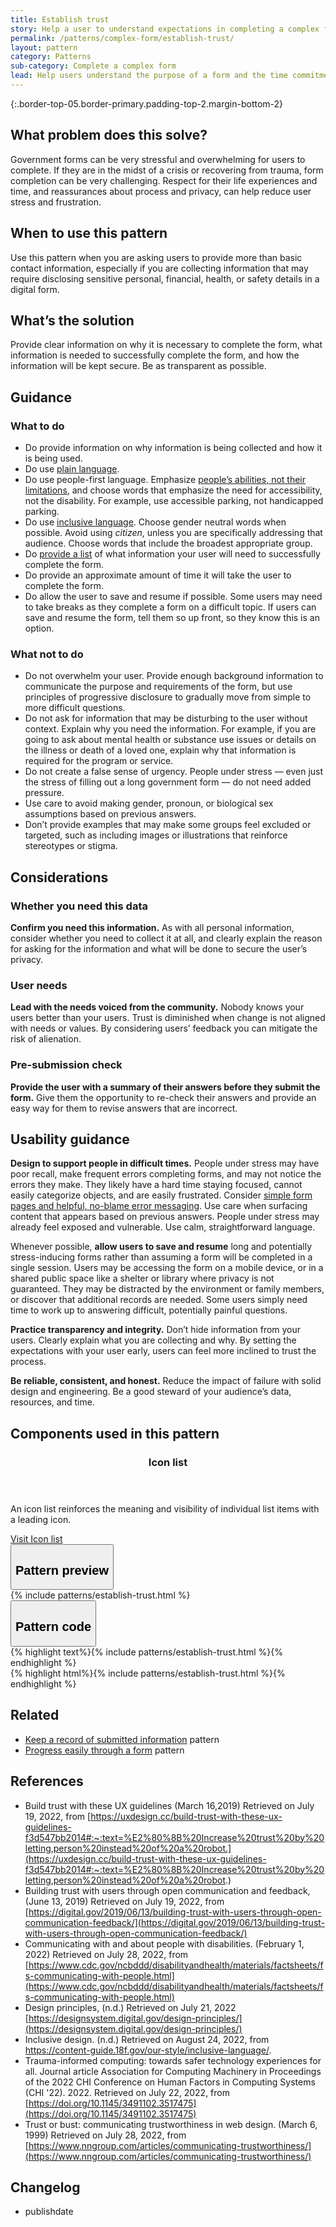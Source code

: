 ```yaml
---
title: Establish trust
story: Help a user to understand expectations in completing a complex form, and establish trust
permalink: /patterns/complex-form/establish-trust/
layout: pattern
category: Patterns
sub-category: Complete a complex form
lead: Help users understand the purpose of a form and the time commitment needed to complete it, feel confident they have what they need, and trust that the information they provide will be safeguarded and used responsibly.  
---
```


<div></div>

{:.border-top-05.border-primary.padding-top-2.margin-bottom-2}

## What problem does this solve?
Government forms can be very stressful and overwhelming for users to complete. If they are in the midst of a crisis or recovering from trauma, form completion can be very challenging. Respect for their life experiences and time, and reassurances about process and privacy, can help reduce user stress and frustration.

## When to use this pattern 
Use this pattern when you are asking users to provide more than basic contact information, especially if you are collecting information that may require disclosing sensitive personal, financial, health, or safety details in a digital form.

## What’s the solution
Provide clear information on why it is necessary to complete the form, what information is needed to successfully complete the form, and how the information will be kept secure. Be as transparent as possible. 

## Guidance

<div class="grid-row grid-gap-3">
  <div class="tablet:grid-col-5">
    <div class="do-dont">
      <div class="do-dont__do">
      <h3 class="do-dont__heading">What to do</h3>
        <div class="do-dont__content">
          <ul>
            <li>Do provide information on why information is being collected and how it is being used. </li>
            <li>Do use <a href="https://www.plainlanguage.gov/">plain language</a>.</li>
            <li>Do use people-first language. Emphasize <a href="https://www.cdc.gov/ncbddd/disabilityandhealth/materials/factsheets/fs-communicating-with-people.html">people’s abilities, not their limitations</a>, and choose words that emphasize the need for accessibility, not the disability. For example, use accessible parking, not handicapped parking.</li> 
            <li>Do use <a href="https://content-guide.18f.gov/our-style/inclusive-language/">inclusive language</a>. Choose gender neutral words when possible. Avoid using <em>citizen</em>, unless you are specifically addressing that audience. Choose words that include the broadest appropriate group.</li>
            <li>Do <a href="{{ site.baseurl }}/component/icon-list/">provide a list</a> of what information your user will need to successfully complete the form.</li>
            <li>Do provide an approximate amount of time it will take the user to complete the form.</li>
            <li>Do allow the user to save and resume if possible. Some users may need to take breaks as they complete a form on a difficult topic. If users can save and resume the form, tell them so up front, so they know this is an option.</li>
          </ul> 
        </div>
      </div>
    </div>
  </div>
  <div class="tablet:grid-col-5">
    <div class="do-dont__dont">
    <h3 class="do-dont__heading">What not to do</h3>
      <div class="do-dont__content">
          <ul>
            <li>Do not overwhelm your user. Provide enough background information to communicate the purpose and requirements of the form, but use principles of progressive disclosure to gradually move from simple to more difficult questions.</li>
            <li>Do not ask for information that may be disturbing to the user without context. Explain why you need the information. For example, if you are going to ask about mental health or substance use issues or details on the illness or death of a loved one, explain why that information is required for the program or service.</li>
            <li>Do not create a false sense of urgency. People under stress — even just the stress of filling out a long government form — do not need added pressure.</li>
            <li>Use care to avoid making gender, pronoun, or biological sex assumptions based on previous answers.</li>
            <li>Don’t provide examples that may make some groups feel excluded or targeted, such as including images or illustrations that reinforce stereotypes or stigma.</li>
          </ul>
      </div>
    </div>
  </div>
</div>

## Considerations

### Whether you need this data
<strong>Confirm you need this information.</strong> As with all personal information, consider whether you need to collect it at all, and clearly explain the reason for asking for the information and what will be done to secure the user’s privacy.

### User needs
<strong>Lead with the needs voiced from the community.</strong> Nobody knows your users better than your users. Trust is diminished when change is not aligned with needs or values. By considering users’ feedback you can mitigate the risk of alienation. 

### Pre-submission check
<strong>Provide the user with a summary of their answers before they submit the form.</strong> Give them the opportunity to re-check their answers and provide an easy way for them to revise answers that are incorrect.

## Usability guidance

<strong>Design to support people in difficult times.</strong> People under stress may have poor recall, make frequent errors completing forms, and may not notice the errors they make. They likely have a hard time staying focused, cannot easily categorize objects, and are easily frustrated. Consider <a href="{{ site.baseurl }}/patterns/complex-form/progress-easily/">simple form pages and helpful, no-blame error messaging</a>. Use care when surfacing content that appears based on previous answers. People under stress may already feel exposed and vulnerable. Use calm, straightforward language.

Whenever possible, <strong>allow users to save and resume</strong> long and potentially stress-inducing forms rather than assuming a form will be completed in a single session. Users may be accessing the form on a mobile device, or in a shared public space like a shelter or library where privacy is not guaranteed. They may be distracted by the environment or family members, or discover that additional records are needed. Some users simply need time to work up to answering difficult, potentially painful questions.

<strong>Practice transparency and integrity.</strong> Don’t hide information from your users. Clearly explain what you are collecting and why. By setting the expectations with your user early, users can feel more inclined to trust the process. 

<strong>Be reliable, consistent, and honest.</strong> Reduce the impact of failure with solid design and engineering. Be a good steward of your audience’s data, resources, and time.

## Components used in this pattern

<div class="usa-card-group flex-row margin-top-2">
  <div
  class="usa-card site-component-card grid-col-4 tablet:grid-col-4 margin-bottom-2"
  role="region"
  aria-atomic="true"
  aria-label="Visit icon list component"
  data-meta="Visit icon list component">
    <div class="usa-card__container">
      <header class="usa-card__header">
        <h3 class="usa-card__heading font-lang-lg">Icon list</h3>
      </header>
      <div class="usa-card__body font-lang-sm">
        <p>An icon list reinforces the meaning and visibility of individual list items with a leading icon.</p>
        <a href="{{ site.baseurl }}/components/icon-list/">Visit Icon list</a>
      </div>
    </div>
  </div>
</div>

<div class="usa-accordion usa-accordion--bordered site-accordion-code site-component-preview">
  <button class="usa-accordion__button" aria-controls="accordion-preview-01" aria-expanded="true"><h2 id="pattern-preview">Pattern preview</h2></button>
  <div id="accordion-preview-01" class="usa-accordion__content">
    {% include patterns/establish-trust.html %}
  </div>
</div>
<div class="usa-accordion usa-accordion--bordered site-accordion-code site-component-preview">
  <button class="usa-accordion__button" aria-controls="accordion-code-01" aria-expanded="false"><h2 id="pattern-code">Pattern code</h2></button>
  <div id="accordion-code-01" class="usa-accordion__content highlight-code">
    <div class="usa-sr-only">
       {% highlight text%}{% include patterns/establish-trust.html %}{% endhighlight %}
    </div>
    {% highlight html%}{% include patterns/establish-trust.html %}{% endhighlight %}
  </div>
</div>

## Related
- <a href="{{ site.baseurl }}/patterns/complex-form/keep-a-record/">Keep a record of submitted information</a> pattern
- <a href="{{ site.baseurl }}/patterns/complex-form/progress-easily/">Progress easily through a form</a> pattern


## References
- Build trust with these UX guidelines (March 16,2019) Retrieved on July 19, 2022, from [https://uxdesign.cc/build-trust-with-these-ux-guidelines-f3d547bb2014#:~:text=%E2%80%8B%20Increase%20trust%20by%20letting,person%20instead%20of%20a%20robot.](https://uxdesign.cc/build-trust-with-these-ux-guidelines-f3d547bb2014#:~:text=%E2%80%8B%20Increase%20trust%20by%20letting,person%20instead%20of%20a%20robot.)
- Building trust with users through open communication and feedback, (June 13, 2019) Retrieved on July 19, 2022, from [https://digital.gov/2019/06/13/building-trust-with-users-through-open-communication-feedback/](https://digital.gov/2019/06/13/building-trust-with-users-through-open-communication-feedback/)  
- Communicating with and about people with disabilities. (February 1, 2022) Retrieved on July 28, 2022, from [https://www.cdc.gov/ncbddd/disabilityandhealth/materials/factsheets/fs-communicating-with-people.html](https://www.cdc.gov/ncbddd/disabilityandhealth/materials/factsheets/fs-communicating-with-people.html) 
- Design principles, (n.d.) Retrieved on July 21, 2022 [https://designsystem.digital.gov/design-principles/](https://designsystem.digital.gov/design-principles/)
- Inclusive design. (n.d.) Retrieved on August 24, 2022, from https://content-guide.18f.gov/our-style/inclusive-language/. 
- Trauma-informed computing: towards safer technology experiences for all. Journal article Association for Computing Machinery in Proceedings of the 2022 CHI Conference on Human Factors in Computing Systems (CHI '22). 2022. Retrieved on July 22, 2022, from [https://doi.org/10.1145/3491102.3517475](https://doi.org/10.1145/3491102.3517475)
- Trust or bust: communicating trustworthiness in web design. (March 6, 1999) Retrieved on July 28, 2022, from [https://www.nngroup.com/articles/communicating-trustworthiness/](https://www.nngroup.com/articles/communicating-trustworthiness/)


## Changelog
- publishdate

